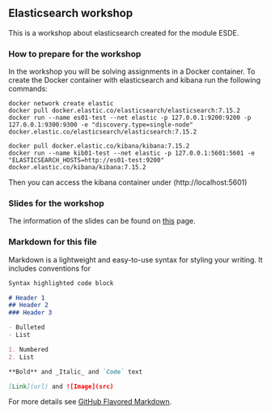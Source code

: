 ## Elasticsearch workshop

This is a workshop about elasticsearch created for the module ESDE.


### How to prepare for the workshop

In the workshop you will be solving assignments in a Docker container.
To create the Docker container with elasticsearch and kibana run the following commands:

```
docker network create elastic
docker pull docker.elastic.co/elasticsearch/elasticsearch:7.15.2
docker run --name es01-test --net elastic -p 127.0.0.1:9200:9200 -p 127.0.0.1:9300:9300 -e "discovery.type=single-node" docker.elastic.co/elasticsearch/elasticsearch:7.15.2

docker pull docker.elastic.co/kibana/kibana:7.15.2
docker run --name kib01-test --net elastic -p 127.0.0.1:5601:5601 -e "ELASTICSEARCH_HOSTS=http://es01-test:9200" docker.elastic.co/kibana/kibana:7.15.2
```

Then you can access the kibana container under (http://localhost:5601)

### Slides for the workshop

The information of the slides can be found on [this](https://sebivenlo.github.io/ESDE_2021_elasticsearch/presentation.html) page.




### Markdown for this file

Markdown is a lightweight and easy-to-use syntax for styling your writing. It includes conventions for

```markdown
Syntax highlighted code block

# Header 1
## Header 2
### Header 3

- Bulleted
- List

1. Numbered
2. List

**Bold** and _Italic_ and `Code` text

[Link](url) and ![Image](src)
```

For more details see [GitHub Flavored Markdown](https://guides.github.com/features/mastering-markdown/).

